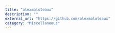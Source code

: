 ```yaml
---
title: "alexmaloteaux"
description: ""
external_url: "https://github.com/alexmaloteaux"
category: "Miscellaneous"
---
```

